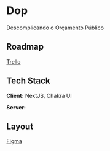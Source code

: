 # Dop

Descomplicando o Orçamento Público



## Roadmap

[Trello]()


## Tech Stack

**Client:** NextJS, Chakra UI

**Server:**


## Layout

[Figma](https://www.figma.com/file/pSSKOqx6N8U6CRQJ6MVd3L/Projeto-dop?node-id=0%3A1)

